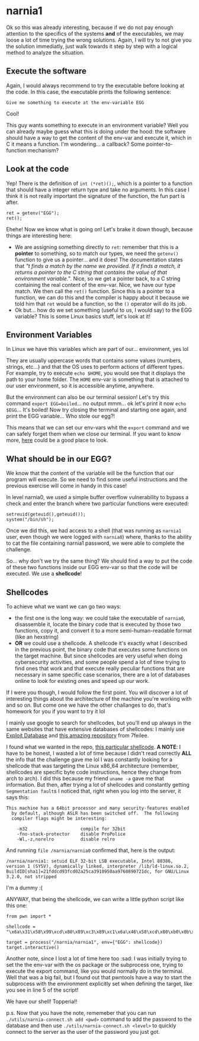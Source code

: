 # narnia1

Ok so this was already interesting, because if we do not pay enough attention to the specifics of the systems **and** of the executables, we may loose a lot of time trying the wrong solutions.
Again, I will try to not give you the solution immediatly, just walk towards it step by step with a logical method to analyze the situation.

## Execute the software
Again, I would always recommend to try the executable before looking at the code. In this case, the executable prints the following sentence:
```
Give me something to execute at the env-variable EGG
```
Cool!

This guy wants something to execute in an environment variable? Well you can already maybe guess what this is doing under the hood: the software should have a way to get the content of the env-var and execute it, which in C it means a function. I'm wondering... a callback? Some pointer-to-function mechanism?

## Look at the code
Yep! There is the definition of `int (*ret)();`, which is a pointer to a function that should have a integer return type and take no arguments. In this case I think it is not really important the signature of the function, the fun part is after.
```
ret = getenv("EGG");
ret();
```
Ehehe! Now we know what is going on!
Let's brake it down though, because things are interesting here:
- We are assigning something directly to `ret`: remember that this is a **pointer** to something, so to match our types, we need the `getenv()` function to give us a pointer... and it does! The documentation states that _"t finds a match by the name we provided. If it finds a match, it returns a pointer to the C string that contains the value of that environment variable."_. Nice, so we get a pointer back, to a C string containing the real content of the env-var. Nice, we have our type match.
We then call the `ret()` function. Since this is a pointer to a function, we can do this and the compiler is happy about it because we told him that `ret` would be a function, so the `()` operator will do its job.
- Ok but... how do we set something (useful to us, I would say) to the EGG variable? This is some Linux basics stuff, let's look at it!

## Environment Variables
In Linux we have this variables which are part of our... environment, yes lol

They are usually uppercase words that contains some values (numbers, strings, etc...) and that the OS uses to perform actions of different types. For example, try to execute `echo $HOME`, you would see that it displays the path to your home folder. The `HOME` env-var is something that is attached to our user environment, so it is accessible anytime, anywhere.

But the environment can also be our terminal session! Let's try this command `export EGG=boiled`... no output mmm... ok let's print it now `echo $EGG`... It's boiled!
Now try closing the terminal and starting one again, and print the EGG variable... Who stole our egg?!

This means that we can set our env-vars whit the `export` command and we can safely forget them when we close our terminal. If you want to know more, [here](https://wiki.archlinux.org/title/Environment_variables) could be a good place to look.

## What should be in our EGG?
We know that the content of the variable will be the function that our program will execute. So we need to find some useful instructions and the previous exercise will come in handy in this case!

In level narnia0, we used a simple buffer overflow vulnerability to bypass a check and enter the branch where two particular functions were executed:
```
setreuid(geteuid(),geteuid());
system("/bin/sh");
```
Once we did this, we had access to a shell (that was running as `narnia1` user, even though we were logged with `narnia0`) where, thanks to the ability to cat the file containing narnia1 password, we were able to complete the challenge.

So... why don't we try the same thing? We should find a way to put the code of these two functions inside our EGG env-var so that the code will be executed. We use a **shellcode**!

## Shellcodes
To achieve what we want we can go two ways:
- the first one is the long way: we could take the executable of `narnia0`, disassemble it, locate the binary code that is executed by those two functions, copy it, and convert it to a more semi-human-readable format (like an hexstring)
- **OR** we could use a shellcode. A shellcode it's exactly what I described in the previous point, the binary code that executes some functions on the target machine. But since shellcodes are very useful when doing cybersecurity activities, and some people spend a lot of time trying to find ones that work and that execute really peculiar functions that are necessary in same specific case scenarios, there are a lot of databases online to look for existing ones and speed up our work.

If I were you though, I would follow the first point. You will discover a lot of interesting things about the architecture of the machine you're working with and so on. But come one we have the other challanges to do, that's homework for you if you want to try it lol

I mainly use google to search for shellcodes, but you'll end up always in the same websites that have extensive databases of shellcodes: I mainly use [Exploit Database](https://www.exploit-db.com/shellcodes) and [this amazing repository](https://github.com/7feilee/shellcode) from 7feilee.

I found what we wanted in the repo, [this particular shellcode](https://github.com/7feilee/shellcode/blob/master/Linux/x86/setreuid(geteuid()%2Cgeteuid())%2Cexecve(-bin-sh%2C0%2C0).c).
**A NOTE**: I have to be honest, I wasted a lot of time because I didn't read correctly **ALL** the info that the challenge gave me lol I was constantly looking for a shellcode that was targeting the Linux x86_64 architecture (remember, shellcodes are specific byte code instructions, hence they change from arch to arch). I did this because my friend `uname -a` gave me that information. But then, after trying a lot of shellcodes and constantly getting `Segmentation fault`s I noticed that, right when you log into the server, it says this:
```
This machine has a 64bit processor and many security-features enabled
  by default, although ASLR has been switched off.  The following
  compiler flags might be interesting:

    -m32                    compile for 32bit
    -fno-stack-protector    disable ProPolice
    -Wl,-z,norelro          disable relro
```
And running `file /narnia/narnia0` confirmed that, here is the output:
```
/narnia/narnia1: setuid ELF 32-bit LSB executable, Intel 80386, version 1 (SYSV), dynamically linked, interpreter /lib/ld-linux.so.2, BuildID[sha1]=21fddcd93fcd02a25ca3910950aa9760890721dc, for GNU/Linux 3.2.0, not stripped
```
I'm a dummy :(

ANYWAY, that being the shellcode, we can write a little python script like this one:
```
from pwn import *

shellcode = "\x6a\x31\x58\x99\xcd\x80\x89\xc3\x89\xc1\x6a\x46\x58\xcd\x80\xb0\x0b\x52\x68\x6e\x2f\x73\x68\x68\x2f\x2f\x62\x69\x89\xe3\x89\xd1\xcd\x80"

target = process("/narnia/narnia1", env={"EGG": shellcode})
target.interactive()
```
Another note, since I lost a lot of time here too :sad: I was initially trying to set the the env-var with the os package or the subprocess one, trying to execute the export command, like you would normally do in the terminal. Well that was a big fail, but I found out that pwntools have a way to start the subprocess with the environment explicitly set when defining the target, like you see in line 5 of the script!

We have our shell! Topperia!!

p.s. Now that you have the note, rememeber that you can run `./utils/narnia-connect.sh add <pwd>` command to add the password to the database and then use `./utils/narnia-connect.sh <level>` to quickly connect to the server as the user of the password you just got.
